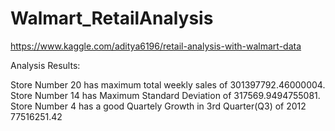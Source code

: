 # Walmart_RetailAnalysis

https://www.kaggle.com/aditya6196/retail-analysis-with-walmart-data

Analysis Results:

Store Number 20 has maximum total weekly sales of 301397792.46000004.
Store Number 14 has Maximum Standard Deviation of 317569.9494755081.
Store Number 4 has a good Quartely Growth in 3rd Quarter(Q3) of 2012 77516251.42
